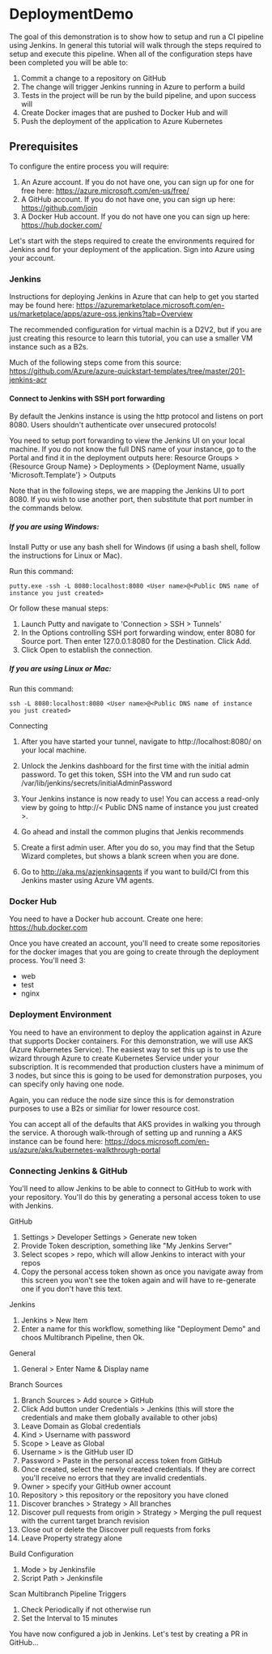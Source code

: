 # DeploymentDemo
The goal of this demonstration is to show how to setup and run a CI pipeline using Jenkins.  In general this tutorial will walk through the steps required to setup and execute this pipeline.  When all of the configuration steps have been completed you will be able to:

1. Commit a change to a repository on GitHub
2. The change will trigger Jenkins running in Azure to perform a build
3. Tests in the project will be run by the build pipeline, and upon success will
4. Create Docker images that are pushed to Docker Hub and will
5. Push the deployment of the application to Azure Kubernetes 

## Prerequisites

To configure the entire process you will require:

1. An Azure account.  If you do not have one, you can sign up for one for free here: https://azure.microsoft.com/en-us/free/
2. A GitHub account.  If you do not have one, you can sign up here:  https://github.com/join
3. A Docker Hub account.  If you do not have one you can sign up here:  https://hub.docker.com/

Let's start with the steps required to create the environments required for Jenkins and for your deployment of the application.  Sign into Azure using your account.

### Jenkins
Instructions for deploying Jenkins in Azure that can help to get you started may be found here:  https://azuremarketplace.microsoft.com/en-us/marketplace/apps/azure-oss.jenkins?tab=Overview

The recommended configuration for virtual machin is a D2V2, but if you are just creating this resource to learn this tutorial, you can use a smaller VM instance such as a B2s.

Much of the following steps come from this source:  https://github.com/Azure/azure-quickstart-templates/tree/master/201-jenkins-acr

#### Connect to Jenkins with SSH port forwarding
By default the Jenkins instance is using the http protocol and listens on port 8080. Users shouldn't authenticate over unsecured protocols!

You need to setup port forwarding to view the Jenkins UI on your local machine. If you do not know the full DNS name of your instance, go to the Portal and find it in the deployment outputs here: Resource Groups > {Resource Group Name} > Deployments > {Deployment Name, usually 'Microsoft.Template'} > Outputs

Note that in the following steps, we are mapping the Jenkins UI to port 8080.  If you wish to use another port, then substitute that port number in the commands below.

##### If you are using Windows:
Install Putty or use any bash shell for Windows (if using a bash shell, follow the instructions for Linux or Mac).

Run this command:

```putty.exe -ssh -L 8080:localhost:8080 <User name>@<Public DNS name of instance you just created>```

Or follow these manual steps:

1. Launch Putty and navigate to 'Connection > SSH > Tunnels'
2. In the Options controlling SSH port forwarding window, enter 8080 for Source port. Then enter 127.0.0.1:8080 for the Destination. Click Add.
3. Click Open to establish the connection.

##### If you are using Linux or Mac:
Run this command:

```ssh -L 8080:localhost:8080 <User name>@<Public DNS name of instance you just created>```

Connecting

1. After you have started your tunnel, navigate to http://localhost:8080/ on your local machine.
2. Unlock the Jenkins dashboard for the first time with the initial admin password. To get this token, SSH into the VM and run sudo cat /var/lib/jenkins/secrets/initialAdminPassword
3. Your Jenkins instance is now ready to use! You can access a read-only view by going to http://< Public DNS name of instance you just created >.
4. Go ahead and install the common plugins that Jenkis recommends
5. Create a first admin user.  After you do so, you may find that the Setup Wizard completes, but shows a blank screen when you are done.  

4. Go to http://aka.ms/azjenkinsagents if you want to build/CI from this Jenkins master using Azure VM agents.

### Docker Hub
You need to have a Docker hub account.  Create one here:  https://hub.docker.com

Once you have created an account, you'll need to create some repositories for the docker images that you are going to create through the deployment process.  You'll need 3:

* web
* test
* nginx

### Deployment Environment
You need to have an environment to deploy the application against in Azure that supports Docker containers.  For this demonstration, we will use AKS (Azure Kubernetes Service).  The easiest way to set this up is to use the wizard through Azure to create Kubernetes Service under your subscription.  It is recommended that production clusters have a minimum of 3 nodes, but since this is going to be used for demonstration purposes, you can specify only having one node.  

Again, you can reduce the node size since this is for demonstration purposes to use a B2s or similiar for lower resource cost.

You can accept all of the defaults that AKS provides in walking you through the service.  A thorough walk-through of setting up and running a AKS instance can be found here:  https://docs.microsoft.com/en-us/azure/aks/kubernetes-walkthrough-portal

### Connecting Jenkins & GitHub

You'll need to allow Jenkins to be able to connect to GitHub to work with your repository.  You'll do this by generating a personal access token to use with Jenkins.

GitHub
1. Settings > Developer Settings > Generate new token
2. Provide Token description, something like "My Jenkins Server"
3. Select scopes > repo, which will allow Jenkins to interact with your repos
4. Copy the personal access token shown as once you navigate away from this screen you won't see the token again and will have to re-generate one if you don't have this text.

Jenkins
1. Jenkins > New Item
2. Enter a name for this workflow, something like "Deployment Demo" and choos Multibranch Pipeline, then Ok.

General
1. General > Enter Name & Display name

Branch Sources
1. Branch Sources > Add source > GitHub
2. Click Add button under Credentials > Jenkins (this will store the credentials and make them globally available to other jobs)
3. Leave Domain as Global credentials
4. Kind > Username with password
5. Scope > Leave as Global
6. Username > is the GitHub user ID
7. Password > Paste in the personal access token from GitHub
8. Once created, select the newly created credentials.  If they are correct you'll receive no errors that they are invalid credentials.
9. Owner > specify your GitHub owner account
10. Repository > this repository or the repository you have cloned
11. Discover branches > Strategy > All branches
12. Discover pull requests from origin > Strategy > Merging the pull request with the current target branch revision
13. Close out or delete the Discover pull requests from forks
14. Leave Property strategy alone

Build Configuration
1. Mode > by Jenkinsfile
2. Script Path > Jenkinsfile

Scan Multibranch Pipeline Triggers
1. Check Periodically if not otherwise run
2. Set the Interval to 15 minutes

You have now configured a job in Jenkins.  Let's test by creating a PR in GitHub...
